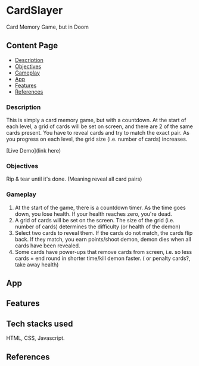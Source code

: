# CardSlayer
Card Memory Game, but in Doom

## Content Page
  * [Description](#description)
  * [Objectives](#objectives)
  * [Gameplay](#gameplay)
  * [App](#app)
  * [Features](#features)
  * [References](#references)


### Description
This is simply a card memory game, but with a countdown. At the start of each level, a grid of cards will be set on screen, and there are 2 of the same cards present. You have to reveal cards and try to match the exact pair. As you progress on each level, the grid size (i.e. number of cards) increases.

[Live Demo](link here)

### Objectives
Rip & tear until it's done. (Meaning reveal all card pairs)

### Gameplay
1. At the start of the game, there is a countdown timer. As the time goes down, you lose health. If your health reaches zero, you're dead.
2. A grid of cards will be set on the screen. The size of the grid (i.e. number of cards) determines the difficulty (or health of the demon)
3. Select two cards to reveal them. If the cards do not match, the cards flip back. If they match, you earn points/shoot demon, demon dies when all cards have been revealed.
4. Some cards have power-ups that remove cards from screen, i.e. so less cards = end round in shorter time/kill demon faster. ( or penalty cards?, take away health)

## App

## Features

## Tech stacks used
HTML, CSS, Javascript. 

## References

